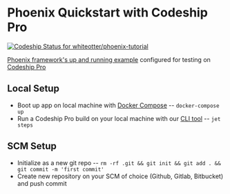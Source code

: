# Phoenix Quickstart with Codeship Pro
[ ![Codeship Status for whiteotter/phoenix-tutorial](https://app.codeship.com/projects/d77d6dc0-abb8-0135-1d7c-326c62bbc0df/status?branch=master)](https://app.codeship.com/projects/256820)

[Phoenix framework's up and running example](https://hexdocs.pm/phoenix/up_and_running.html#content) configured for testing on [Codeship Pro](https://codeship.com/features/pro)

## Local Setup
- Boot up app on local machine with [Docker Compose](https://docs.docker.com/compose/gettingstarted/) -- `docker-compose up`
- Run a Codeship Pro build on your local machine with our [CLI tool](https://documentation.codeship.com/pro/builds-and-configuration/cli/) -- `jet steps`

## SCM Setup
- Initialize as a new git repo -- `rm -rf .git && git init && git add . && git commit -m 'first commit'`
- Create new repository on your SCM of choice (Github, Gitlab, Bitbucket) and push commit
